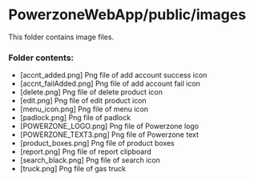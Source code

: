 # PowerzoneWebApp/public/images

This folder contains image files.

### Folder contents:
- [accnt_added.png] Png file of add account success icon
- [accnt_failAdded.png] Png file of add account fail icon
- [delete.png] Png file of delete product icon
- [edit.png] Png file of edit product icon
- [menu_icon.png] Png file of menu icon
- [padlock.png] Png file of padlock
- [POWERZONE_LOGO.png] Png file of Powerzone logo
- [POWERZONE_TEXT3.png] Png file of Powerzone text
- [product_boxes.png] Png file of product boxes
- [report.png] Png file of report clipboard
- [search_black.png] Png file of search icon
- [truck.png] Png file of gas truck